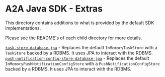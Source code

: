 # A2A Java SDK - Extras

This directory contains additions to what is provided by the default SDK implementations.

Please see the README's of each child directory for more details.

[`task-store-database-jpa`](./task-store-database-jpa/README.md) - Replaces the default `InMemoryTaskStore` with a `TaskStore` backed by a RDBMS. It uses JPA to interact with the RDBMS.
[`push-notification-config-store-database-jpa`](./push-notification-config-store-database-jpa/README.md) - Replaces the default `InMemoryPushNotificationConfigStore` with a `PushNotificationConfigStore` backed by a RDBMS. It uses JPA to interact with the RDBMS.